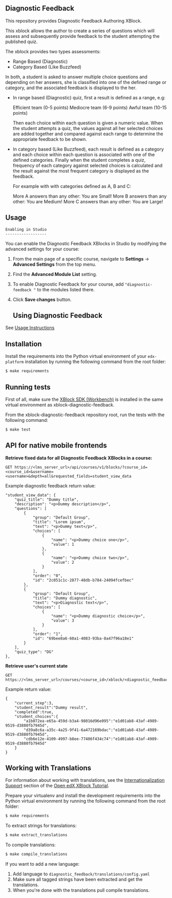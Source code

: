 Diagnostic Feedback
--------------------

This repository provides Diagnostic Feedback Authoring XBlock.

This xblock allows the author to create a series of questions which will assess
and subsequently provide feedback to the student attempting the published quiz.

The xblock provides two types assessments:
* Range Based (Diagnostic)
* Category Based (Like Buzzfeed)

In both, a student is asked to answer multiple choice questions and depending
on her answers, she is classified into one of the defined range or category,
and the associated feedback is displayed to the her.

* In range based (Diagnostic) quiz, first a result is defined as a range, e.g:

    Efficient team (0-5 points)
    Mediocre team (6-9 points)
    Awful team (10-15 points)

  Then each choice within each question is given a numeric value. When the student
  attempts a quiz, the values against all her selected choices are added together
  and compared against each range to determine the appropriate feedback to be shown.

* In category based (Like Buzzfeed), each result is defined as a category and
  each choice within each question is associated with one of the defined categories.
  Finally when the student completes a quiz, frequency of each category against
  selected choices is calculated and the result against the most frequent category
  is displayed as the feedback.

  For example with with categories defined as A, B and C:

    More A answers than any other: You are Small!
    More B answers than any other: You are Medium!
    More C answers than any other: You are Large!

Usage
-----

    Enabling in Studio
    ------------------

You can enable the Diagnostic Feedback XBlocks in Studio by modifying the
advanced settings for your course:

1. From the main page of a specific course, navigate to **Settings** ->
   **Advanced Settings** from the top menu.
2. Find the **Advanced Module List** setting.
3. To enable Diagnostic Feedback for your course, add `"diagnostic-feedback "` to
   the modules listed there.
4. Click **Save changes** button.

   Using Diagnostic Feedback
   -------------------------

See [Usage Instructions](doc/Usage.md)

Installation
------------

Install the requirements into the Python virtual environment of your
`edx-platform` installation by running the following command from the
root folder:

```bash
$ make requirements
```

Running tests
-------------

First of all, make sure the [XBlock SDK (Workbench)](https://github.com/edx/xblock-sdk)
is installed in the same virtual environment as xblock-diagnostic-feedback.

From the xblock-diagnostic-feedback repository root, run the tests with the
following command:

```bash
$ make test
```

API for native mobile frontends
-------------------------------
**Retrieve fixed data for all Diagnostic Feedback XBlocks in a course:**
```
GET https://<lms_server_url>/api/courses/v1/blocks/?course_id=<course_id>&username=<username>&depth=all&requested_fields=student_view_data
```

Example diagnostic feedback return value:
```
"student_view_data": {
    "quiz_title": "Dummy title",
    "description": "<p>Dummy description</p>",
    "questions": [
        {
            "group": "Default Group",
            "title": "Lorem ipsum",
            "text": "<p>Dummy text</p>",
            "choices": [
                {
                    "name": "<p>Dummy choice one</p>",
                    "value": 1
                },
                {
                    "name": "<p>Dummy choice two</p>",
                    "value": 2
                }
            ],
            "order": "0",
            "id": "2c051c1c-2877-48db-b784-24094fcefbec"
        },
        {
            "group": "Default Group",
            "title": "Dummy diagnostic",
            "text": "<p>Diagnostic text</p>",
            "choices": [
                {
                    "name": "<p>Dummy diagnostic choice</p>",
                    "value": 3
                }
            ],
            "order": "1",
            "id": "69bee8a6-60a1-4083-93ba-8a47f96a18e1"
        }
    ],
    "quiz_type": "DG"
},
```

**Retrieve user's current state**
```
GET https://<lms_server_url>/courses/<course_id>/xblock/<diagnostic_feedback_xblock_id>/handler/student_view_user_state
```

Example return value:
```
{
    "current_step":3,
    "student_result":"Dummy result",
    "completed":true,
    "student_choices":{
        "a1b072ea-e65a-459d-b3a4-98016d96e095":"e1d01ab8-43af-4989-9519-d3880fb7945d",
        "d39a8c6a-a35c-4a25-9f41-6a472169bdac":"e1d01ab8-43af-4989-9519-d3880fb7945d",
        "cdb6e12e-4109-4997-b8ee-77406f434c74":"e1d01ab8-43af-4989-9519-d3880fb7945d"
    }
}
```

Working with Translations
-------------------------

For information about working with translations, see the
[Internationalization Support](http://edx.readthedocs.io/projects/xblock-tutorial/en/latest/edx_platform/edx_lms.html#internationalization-support)
section of the [Open edX XBlock Tutorial](https://xblock-tutorial.readthedocs.io/en/latest/).

Prepare your virtualenv and install the development requirements into the Python virtual environment by running the following command from the root folder:

```bash
$ make requirements
```

To extract strings for translations:

```bash
$ make extract_translations
```

To compile translations:

```bash
$ make compile_translations
```

If you want to add a new language:
  1. Add language to `diagnostic_feedback/translations/config.yaml`
  2. Make sure all tagged strings have been extracted and get the translations.
  3. When you're done with the translations pull compile translations.
